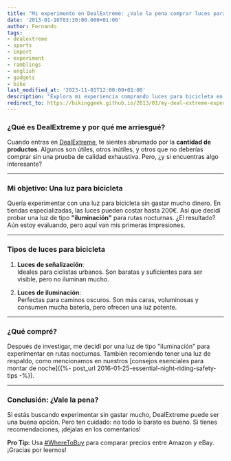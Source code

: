 ```yaml
---
title: "Mi experimento en DealExtreme: ¿Vale la pena comprar luces para bicicleta baratas?"
date: '2013-01-10T03:30:00.000+01:00'
author: Fernando
tags:
- dealextreme
- sports
- import
- experiment
- ramblings
- english
- gadgets
- bike
last_modified_at: '2023-11-01T12:00:00+01:00'
description: "Explora mi experiencia comprando luces para bicicleta en DealExtreme. ¿Son una ganga o una pérdida de dinero?"
redirect_to: https://bikinggeek.github.io/2013/01/my-deal-extreme-experiment-buying-bike-light.html
---
```


### ¿Qué es DealExtreme y por qué me arriesgué?

Cuando entras en [DealExtreme](https://dx.com/?Utm_rid=27581771&Utm_source=affiliate), te sientes abrumado por la **cantidad de productos**. Algunos son útiles, otros inútiles, y otros que no deberías comprar sin una prueba de calidad exhaustiva. Pero, ¿y si encuentras algo interesante?

---

### Mi objetivo: Una luz para bicicleta

Quería experimentar con una luz para bicicleta sin gastar mucho dinero. En tiendas especializadas, las luces pueden costar hasta 200€. Así que decidí probar una luz de tipo **"iluminación"** para rutas nocturnas. ¿El resultado? Aún estoy evaluando, pero aquí van mis primeras impresiones.

---

### Tipos de luces para bicicleta

1. **Luces de señalización**:  
   Ideales para ciclistas urbanos. Son baratas y suficientes para ser visible, pero no iluminan mucho.

2. **Luces de iluminación**:  
   Perfectas para caminos oscuros. Son más caras, voluminosas y consumen mucha batería, pero ofrecen una luz potente.

---

### ¿Qué compré?

Después de investigar, me decidí por una luz de tipo "iluminación" para experimentar en rutas nocturnas. También recomiendo tener una luz de respaldo, como mencionamos en nuestros [consejos esenciales para montar de noche]({%- post_url 2016-01-25-essential-night-riding-safety-tips -%}).

---

### Conclusión: ¿Vale la pena?

Si estás buscando experimentar sin gastar mucho, DealExtreme puede ser una buena opción. Pero ten cuidado: no todo lo barato es bueno. Si tienes recomendaciones, ¡déjalas en los comentarios!

**Pro Tip:** Usa [#WhereToBuy](https://wmhomepage.apphb.com/) para comparar precios entre Amazon y eBay. ¡Gracias por leernos!
